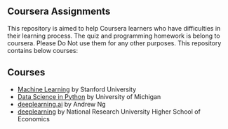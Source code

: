 ## Coursera Assignments

This repository is aimed to help Coursera learners who have difficulties in their learning process. The quiz and programming homework is belong to coursera. Please Do Not use them for any other purposes. This repository contains below courses:

## Courses

 - [Machine Learning]() by Stanford University
 - [Data Science in Python]() by University of Michigan
 - [deeplearning.ai]() by Andrew Ng
 - [deeplearning]() by National Research University Higher School of Economics 

